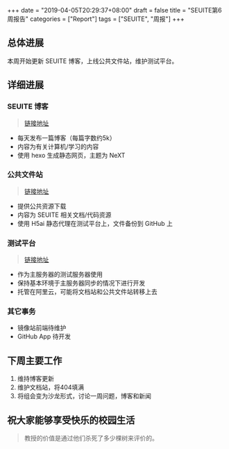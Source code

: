 +++
date = "2019-04-05T20:29:37+08:00"
draft = false
title = "SEUITE第6周报告"
categories = ["Report"]
tags = ["SEUITE", "周报"]
+++

## 总体进展

本周开始更新 SEUITE 博客，上线公共文件站，维护测试平台。

## 详细进展

### SEUITE 博客

> [链接地址](https://seuite.github.io)

- 每天发布一篇博客（每篇字数约5k）
- 内容为有关计算机/学习的内容
- 使用 hexo 生成静态网页，主题为 NeXT

### 公共文件站

> [链接地址](https://ftp.seu.services)

- 提供公共资源下载
- 内容为 SEUITE 相关文档/代码资源
- 使用 H5ai 静态代理在测试平台上，文件备份到 GitHub 上

### 测试平台

> [链接地址](https://test.seu.services)

- 作为主服务器的测试服务器使用
- 保持基本环境于主服务器同步的情况下进行开发
- 托管在阿里云，可能将文档站和公共文件站转移上去

### 其它事务

- 镜像站前端待维护
- GitHub App 待开发

## 下周主要工作

1. 维持博客更新
2. 维护文档站，将404填满
3. 将组会变为沙龙形式，讨论一周问题，博客和新闻

## 祝大家能够享受快乐的校园生活

>教授的价值是通过他们杀死了多少棵树来评价的。
